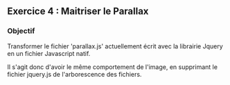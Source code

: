 ## Exercice 4 : Maitriser le Parallax

### Objectif

Transformer le fichier 'parallax.js' actuellement écrit avec la librairie Jquery en un fichier Javascript natif.

Il s'agit donc d'avoir le même comportement de l'image, en supprimant le fichier jquery.js de l'arborescence des fichiers.
